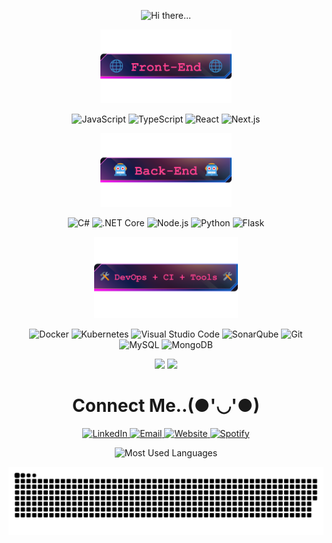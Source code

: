 <!-- Title Section -->
<p align="center">
  <img src="https://github.com/dvarte-dev/dvarte-dev/blob/main/hi.gif?raw=true" alt="Hi there..." width="465"/>
</p>

<!-- Front-End Section -->
<p align="center">
  <img src="front.png" alt="Most Used Languages" width="210"/>
</p>

<p align="center">
  <img alt="JavaScript" src="https://user-images.githubusercontent.com/25181517/117447155-6a868a00-af3d-11eb-9cfe-245df15c9f3f.png" width="80" title="JavaScript">
  <img alt="TypeScript" src="https://user-images.githubusercontent.com/25181517/183890598-19a0ac2d-e88a-4005-a8df-1ee36782fde1.png" width="80" title="TypeScript">
  <img alt="React" src="https://user-images.githubusercontent.com/25181517/183897015-94a058a6-b86e-4e42-a37f-bf92061753e5.png" width="80" title="React">
  <img alt="Next.js" src="https://github.com/marwin1991/profile-technology-icons/assets/136815194/5f8c622c-c217-4649-b0a9-7e0ee24bd704" width="80" title="Next.js">
</p>

<!-- Back-End Section -->
<p align="center">
  <img src="back.png" alt="Most Used Languages" width="210"/>
</p>

<p align="center">
  <img alt="C#" src="https://user-images.githubusercontent.com/25181517/121405384-444d7300-c95d-11eb-959f-913020d3bf90.png" width="80" title="C#">
  <img alt=".NET Core" src="https://user-images.githubusercontent.com/25181517/121405754-b4f48f80-c95d-11eb-8893-fc325bde617f.png" width="80" title=".NET Core">
  <img alt="Node.js" src="https://user-images.githubusercontent.com/25181517/183568594-85e280a7-0d7e-4d1a-9028-c8c2209e073c.png" width="80" title="Node.js">
  <img alt="Python" src="https://user-images.githubusercontent.com/25181517/183423507-c056a6f9-1ba8-4312-a350-19bcbc5a8697.png" width="80" title="Python">
  <img alt="Flask" src="https://user-images.githubusercontent.com/25181517/183423775-2276e25d-d43d-4e58-890b-edbc88e915f7.png" width="80" title="Flask">
</p>

<!-- DevOps + CI + Tools Section -->
<p align="center">
  <img src="ci.png" alt="Most Used Languages" width="230"/>
</p>

<p align="center">
  <img src="https://user-images.githubusercontent.com/25181517/117207330-263ba280-adf4-11eb-9b97-0ac5b40bc3be.png" alt="Docker" width="80" title="Docker">
  <img src="https://user-images.githubusercontent.com/25181517/182534006-037f08b5-8e7b-4e5f-96b6-5d2a5558fa85.png" alt="Kubernetes" width="80" title="Kubernetes">
  <img src="https://user-images.githubusercontent.com/25181517/192108891-d86b6220-e232-423a-bf5f-90903e6887c3.png" alt="Visual Studio Code" width="80" title="Visual Studio Code">
  <img alt="SonarQube" src="https://user-images.githubusercontent.com/25181517/184146221-671413cb-b1ae-47db-a232-b37c99281516.png" width="80" title="SonarQube">
  <img alt="Git" src="https://user-images.githubusercontent.com/25181517/192108372-f71d70ac-7ae6-4c0d-8395-51d8870c2ef0.png" width="80" title="Git">
  <img alt="MySQL" src="https://user-images.githubusercontent.com/25181517/183896128-ec99105a-ec1a-4d85-b08b-1aa1620b2046.png" width="80" title="MySQL">
  <img alt="MongoDB" src="https://user-images.githubusercontent.com/25181517/182884177-d48a8579-2cd0-447a-b9a6-ffc7cb02560e.png" width="80" title="MongoDB">
</p>

<!-- Spotify Section -->
<p align="center">
  <img src="https://media.giphy.com/media/1jgLDGD1Bn27e/giphy.gif" width="180">
  <a href="https://spotify-github-profile.kittinanx.com/api/view.svg?uid=12159793014&redirect=true">
    <img src="https://spotify-github-profile.kittinanx.com/api/view.svg?uid=12159793014&cover_image=true&theme=default&show_offline=true&background_color=121212&interchange=true&bar_color=53b14f&bar_color_cover=false"  width="200"/>
  </a>

<!-- Contact Section -->
  <div align="center">
    <h1>Connect Me..(●'◡'●)</h1>
  </div>

  <p align="center">
    <a href="https://www.linkedin.com/in/dvarte-dev/" target="_blank">
      <img src="https://img.icons8.com/doodle/96/000000/linkedin-circled.png" alt="LinkedIn" width="96">
    </a>
    <a href="mailto:contato@dvarte.dev" target="_blank">
      <img src="https://img.icons8.com/doodle/96/000000/gmail-new.png" alt="Email" width="96">
    </a>
    <a href="https://dvarte.dev" target="_blank">
      <img src="https://img.icons8.com/doodle/96/000000/domain.png" alt="Website" width="96">
    </a>
    <a href="https://open.spotify.com/user/12159793014?si=b4897ce385514b7a" target="_blank">
      <img src="https://img.icons8.com/doodle/96/000000/spotify.png" alt="Spotify" width="96">
    </a>
  </p>
</p>

<!-- Contributions Section -->
<p align="center">
  <img src="https://github-readme-stats.vercel.app/api/top-langs/?username=dvarte-dev&langs_count=8&layout=compact&theme=radical&hide_border=true&hide=jupyter%20notebook,html,assembly,batchfile&card_width=465" alt="Most Used Languages"/>
</p>

<p align="center">
  <img src="https://github.com/dvarte-dev/dvarte-dev/blob/output/github-contribution-grid-snake-dark.svg?raw=true" alt="Contributions"/>
</p>
